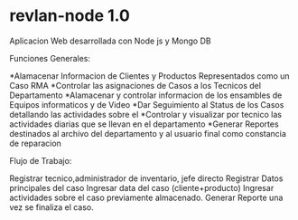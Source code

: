 # revlan-node 1.0

Aplicacion Web desarrollada con Node js y Mongo DB

Funciones Generales:

*Alamacenar Informacion de Clientes y Productos Representados como un Caso RMA
*Controlar las asignaciones de Casos a los Tecnicos del Departamento 
*Alamacenar y controlar informacion de los ensambles de Equipos informaticos y de Video
*Dar Seguimiento al Status de los Casos detallando las actividades sobre el
*Controlar y visualizar por tecnico las actividades diarias que se llevan en el departamento
*Generar Reportes destinados al archivo del departamento y al usuario final como constancia de reparacion

Flujo de Trabajo:

Registrar tecnico,administrador de inventario, jefe directo
Registrar Datos principales del caso
Ingresar data del caso (cliente+producto)
Ingresar actividades sobre el caso previamente almacenado.
Generar Reporte una vez se finaliza el caso.
